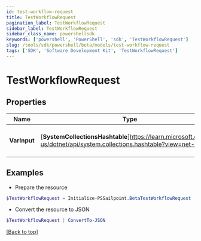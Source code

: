 ```yaml
---
id: test-workflow-request
title: TestWorkflowRequest
pagination_label: TestWorkflowRequest
sidebar_label: TestWorkflowRequest
sidebar_class_name: powershellsdk
keywords: ['powershell', 'PowerShell', 'sdk', 'TestWorkflowRequest'] 
slug: /tools/sdk/powershell/beta/models/test-workflow-request
tags: ['SDK', 'Software Development Kit', 'TestWorkflowRequest']
---
```



# TestWorkflowRequest

## Properties

Name | Type | Description | Notes
------------ | ------------- | ------------- | -------------
**VarInput** |  [**SystemCollectionsHashtable**]https://learn.microsoft.com/en-us/dotnet/api/system.collections.hashtable?view=net-9.0 | The test input for the workflow. | [required]

## Examples

- Prepare the resource
```powershell
$TestWorkflowRequest = Initialize-PSSailpoint.BetaTestWorkflowRequest  -VarInput null
```

- Convert the resource to JSON
```powershell
$TestWorkflowRequest | ConvertTo-JSON
```


[[Back to top]](#) 

